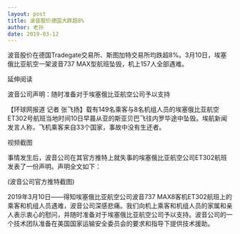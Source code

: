 ```yaml
---
layout: post
title: 波音股价德国大跌超8%
author: 老孙
date: 2019-03-12
---
```


波音股价在德国Tradegate交易所、斯图加特交易所均跌超8%。3月10日，埃塞俄比亚航空一架波音737 MAX型航班坠毁，机上157人全部遇难。


延伸阅读

波音公司声明：随时准备对于埃塞俄比亚航空公司予以支持

【环球网报道 记者 张飞扬】载有149名乘客与8名机组人员的埃塞俄比亚航空ET302号航班当地时间10日早晨从亚的斯亚贝巴飞往内罗毕途中坠毁。埃航新闻发言人称，飞机乘客来自33个国家，事故中没有生还者。


视频截图

事情发生后，波音公司在其官方推特上就失事的埃塞俄比亚航空公司ET302航班发表了一份声明。声明全文如下：


(波音公司官方推特截图)

2019年3月10日——得知埃塞俄比亚航空公司波音737 MAX8客机ET302航班上的乘客和机组人员遇难，波音公司深感悲痛。我们向机上乘客和机组人员的家属和亲人表示衷心的慰问，并随时准备对于埃塞俄比亚航空公司予以支持。波音公司的一个技术团队准备在美国国家运输安全委员会的要求和指导下提供技术援助。